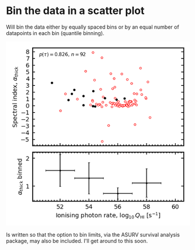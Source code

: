 # Bin the data in a scatter plot

Will bin the data either by equally spaced bins or by an equal number of datapoints in each bin (quantile binning). 

![](https://raw.githubusercontent.com/steviecurran/bin-data/refs/heads/main/Q-thick_uv_bot%3D15.10-bin%3DS_SE.png)

Is written so that the option to bin limits, via the ASURV survival analysis package, may also be included. I'll get around to this soon.
